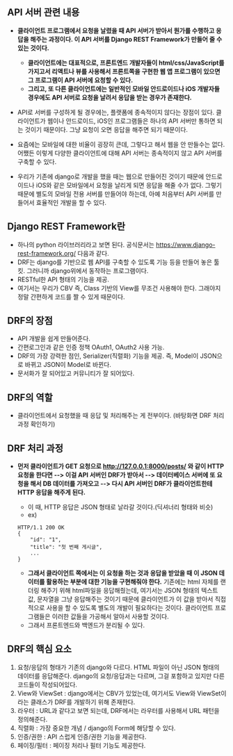 ## API 서버 관련 내용
- **클라이언트 프로그램에서 요청을 날렸을 때 API 서버가 받아서 뭔가를 수행하고 응답을 해주는 과정이다. 이 API 서버를 Django REST Framework가 만들어 줄 수 있는 것이다.** 
  - **클라이언트에는 대표적으로, 프론트엔드 개발자들이 html/css/JavaScript를 가지고서 리액트나 뷰를 사용해서 프론트쪽을 구현한 웹 앱 프로그램이 있으면 그 프로그램이 API 서버에 요청할 수 있다.**
  - **그리고, 또 다른 클라이언트에는 일반적인 모바일 안드로이드나 iOS 개발자들 경우에도 API 서버로 요청을 날려서 응답을 받는 경우가 존재한다.**

- API로 서버를 구성하게 될 경우에는, 플랫폼에 종속적이지 않다는 장점이 있다. 클라이언트가 웹이나 안드로이드, iOS인 프로그램들은 하나의 API 서버만 통하면 되는 것이기 때문이다. 그냥 요청이 오면 응답을 해주면 되기 때문이다. 
- 요즘에는 모바일에 대한 비율이 굉장히 큰데, 그렇다고 해서 웹을 안 만들수는 없다. 어쨌든 이렇게 다양한 클라이언트에 대해 API 서버는 종속적이지 않고 API 서버를 구축할 수 있다.
- 우리가 기존에 django로 개발을 했을 때는 웹으로 만들어진 것이기 때문에 안드로이드나 iOS와 같은 모바일에서 요청을 날리게 되면 응답을 해줄 수가 없다. 그렇기 때문에 별도의 모바일 전용 서버를 만들어야 하는데, 아예 처음부터 API 서버를 만들어서 효율적인 개발을 할 수 있다. 



## Django REST Framework란
- 하나의 python 라이브러리라고 보면 된다. 공식문서는 https://www.django-rest-framework.org/ 다음과 같다.
- DRF는 django를 기반으로 웹 API를 구축할 수 있도록 기능 등을 만들어 놓은 툴킷. 그러니까 django위에서 동작하는 프로그램이다. 
- RESTful한 API 형태의 기능을 제공.
- 여기서는 우리가 CBV 즉, Class 기반의 View를 무조건 사용해야 한다. 그래야지 정말 간편하게 코드를 짤 수 있게 때문이다.


## DRF의 장점
- API 개발을 쉽게 만들어준다. 
- 간편로그인과 같은 인증 정책 OAuth1, OAuth2 사용 가능.
- DRF의 가장 강력한 점인, Serializer(직렬화) 기능을 제공. 즉, Model이 JSON으로 바뀌고 JSON이 Model로 바뀐다. 
- 문서화가 잘 되어있고 커뮤니티가 잘 되어있다. 


## DRF의 역할
- 클라이언트에서 요청했을 때 응답 및 처리해주는 게 전부이다. (바탕화면 DRF 처리 과정 확인하기)


## DRF 처리 과정
- **먼저 클라이언트가 GET 요청으로 http://127.0.0.1:8000/posts/ 와 같이 HTTP 요청을 한다면 --> 이걸 API 서버인 DRF가 받아서 --> 데이터베이스 서버에 또 요청을 해서 DB 데이터를 가져오고 --> 다시 API 서버인 DRF가 클라이언트한테 HTTP 응답을 해주게 된다.**
  - 이 때, HTTP 응답은 JSON 형태로 날라갈 것이다.(딕셔너리 형태와 비슷) 
  - ex) 
  
  ```terminal
  HTTP/1.1 200 OK 
  { 
      "id": "1",
      "title": "첫 번째 게시글",
      ...
  }
  ```
  
  - **그래서 클라이언트 쪽에서는 이 요청을 하는 것과 응답을 받았을 때 이 JSON 데이터를 활용하는 부분에 대한 기능을 구현해줘야 한다.** 기존에는 html 자체를 랜더링 해주기 위해 html파일을 응답해줬는데, 여기서는 JSON 형태의 텍스트 값, 문자열을 그냥 응답해주는 것이기 때문에 클라이언트가 이 값을 받아서 직접적으로 사용을 할 수 있도록 별도의 개발이 필요하다는 것이다. 클라이언트 프로그램들은 이러한 값들을 가공해서 알아서 사용할 것이다.
  - 그래서 프론트엔드와 백엔드가 분리될 수 있다.


## DRF의 핵심 요소
1. 요청/응답의 형태가 기존의 django와 다르다. HTML 파일이 아닌 JSON 형태의 데이터를 응답해준다. django의 요청/응답과는 다르며, 그걸 포함하고 있지만 다른 코드들이 작성되어있다.
2. View와 ViewSet : django에서는 CBV가 있었는데, 여기서도 View와 ViewSet이라는 클래스가 DRF를 개발하기 위해 존재한다.
3. 라우터 : URL과 같다고 보면 되는데, DRF에서는 라우터를 사용해서 URL 패턴을 정의해준다. 
4. 직렬화 : 가장 중요한 개념 / django의 Form에 해당할 수 있다. 
5. 인증/권한 : API 스럽게 인증/권한 기능을 제공한다.
6. 페이징/필터 : 페이징 처리나 필터 기능도 제공한다. 
  
